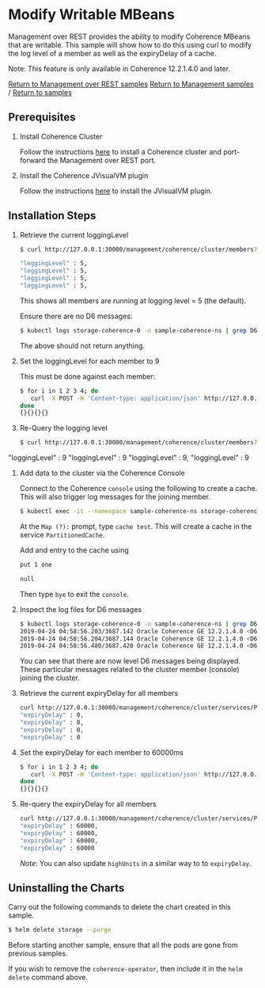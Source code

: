 # Modify Writable MBeans

Management over REST provides the ability to modify Coherence MBeans that are writable.
This sample will show how to do this using curl to modify the log level of a member as well
as the expiryDelay of a cache.

Note: This feature is only available in Coherence 12.2.1.4.0 and later.

[Return to Management over REST samples](../)  [Return to Management samples](../../) / [Return to samples](../../../README.md#list-of-samples)

## Prerequisites

1. Install Coherence Cluster

   Follow the instructions [here](../standard/README.md#installation-steps) to install a Coherence cluster and port-forward the Management
   over REST port.

2. Install the Coherence JVisualVM plugin

   Follow the instructions [here](https://docs.oracle.com/middleware/12213/coherence/manage/using-jmx-manage-oracle-coherence.htm)
   to install the JVisualVM plugin.

## Installation Steps
   
1. Retrieve the current loggingLevel
   
   ```bash
   $ curl http://127.0.0.1:30000/management/coherence/cluster/members?fields=loggingLevel 2> /dev/null | json_pp | grep "loggingLevel"

   "loggingLevel" : 5,
   "loggingLevel" : 5,
   "loggingLevel" : 5,
   "loggingLevel" : 5,
   ``` 
   
   This shows all members are running at logging level = 5 (the default).  
   
   Ensure there are no D6 messages:
   
   ```bash
   $ kubectl logs storage-coherence-0 -n sample-coherence-ns | grep D6
   ```
   
   The above should not return anything.
   
1. Set the loggingLevel for each member to 9

   This must be done against each member:
   
   ```bash
   $ for i in 1 2 3 4; do 
      curl -X POST -H 'Content-type: application/json' http://127.0.0.1:30000/management/coherence/cluster/members/$i -d '{"loggingLevel": 9}'
   done
   {}{}{}{}
   ```
   
1. Re-Query the logging level

   ```bash
   $ curl http://127.0.0.1:30000/management/coherence/cluster/members?fields=loggingLevel 2> /dev/null | json_pp | grep "loggingLevel"

  "loggingLevel" : 9
  "loggingLevel" : 9
  "loggingLevel" : 9,
  "loggingLevel" : 9

1. Add data to the cluster via the Coherence Console

   Connect to the Coherence `console` using the following to create a cache.  This will also trigger log
   messages for the joining member.

   ```bash
   $ kubectl exec -it --namespace sample-coherence-ns storage-coherence-0 bash /scripts/startCoherence.sh console
   ```   
   
   At the `Map (?):` prompt, type `cache test`.  This will create a cache in the service `PartitionedCache`.
   
   Add and entry to the cache using
   
   ```bash
   put 1 one

   null
   ```
   
   Then type `bye` to exit the `console`.
   
1. Inspect the log files for D6 messages

   ```bash
   $ kubectl logs storage-coherence-0 -n sample-coherence-ns | grep D6
   2019-04-24 04:58:56.203/3687.142 Oracle Coherence GE 12.2.1.4.0 <D6> (thread=Cluster, member=1): TcpRing connected to Member(Id=5, Timestamp=2019-04-24 04:58:55.99, Address=10.1.4.147:32923, MachineId=30443, Location=site:coherence.sample-coherence-ns.svc.cluster.local,machine:docker-for-desktop,process:6020,member:storage-coherence-0, Role=CoherenceConsole)
   2019-04-24 04:58:56.204/3687.144 Oracle Coherence GE 12.2.1.4.0 <D6> (thread=Cluster, member=1): TcpRing connected to Member(Id=5, Timestamp=2019-04-24 04:58:55.99, Address=10.1.4.147:32923, MachineId=30443, Location=site:coherence.sample-coherence-ns.svc.cluster.local,machine:docker-for-desktop,process:6020,member:storage-coherence-0, Role=CoherenceConsole)
   2019-04-24 04:58:56.480/3687.420 Oracle Coherence GE 12.2.1.4.0 <D6> (thread=Transport:TransportService, member=1): Registered Connection {Peer=tmb://10.1.4.147:32923.64682, Service=TransportService, Member=5, Not established, State=CONNECTING, peer=tmb://10.1.4.147:32923.64682, state=OPEN, socket=MultiplexedSocket{Socket[addr=/10.1.4.147,port=32923,localport=57374]}, bytes(in=0, out=0), flushlock false, bufferedOut=0B, unflushed=0B, delivered(in=0, out=0), timeout(n/a), interestOps=0, unflushed receipt=0, receiptReturn 0, isReceiptFlushRequired false, bufferedIn(), msgs(in=0, out=0/0)}
   ```   
   
   You can see that there are now level D6 messages being displayed. These particular messages related to the cluster member (console)
   joining the cluster.
   
1. Retrieve the current expiryDelay for all members

   ```bash
   curl http://127.0.0.1:30000/management/coherence/cluster/services/PartitionedCache/caches/test/members?fields=expiryDelay 2> /dev/null | json_pp | grep expiryDelay
   "expiryDelay" : 0,
   "expiryDelay" : 0,
   "expiryDelay" : 0,
   "expiryDelay" : 0
   ```
   
1. Set the expiryDelay for each member to 60000ms

   ```bash
   $ for i in 1 2 3 4; do 
      curl -X POST -H 'Content-type: application/json' http://127.0.0.1:30000/management/coherence/cluster/services/PartitionedCache/caches/test/members/$i -d '{"expiryDelay": 60000}'
   done
   {}{}{}{}
   ```
   
1. Re-query the expiryDelay for all members 

   ```bash
   curl http://127.0.0.1:30000/management/coherence/cluster/services/PartitionedCache/caches/test/members?fields=expiryDelay 2> /dev/null | json_pp | grep expiryDelay
   "expiryDelay" : 60000,
   "expiryDelay" : 60000,
   "expiryDelay" : 60000,
   "expiryDelay" : 60000
   ```
   
   *Note*: You can also update `highUnits` in a similar way to to `expiryDelay`.

## Uninstalling the Charts

Carry out the following commands to delete the chart created in this sample.

```bash
$ helm delete storage --purge
```

Before starting another sample, ensure that all the pods are gone from previous samples.

If you wish to remove the `coherence-operator`, then include it in the `helm delete` command above. 
      
  
